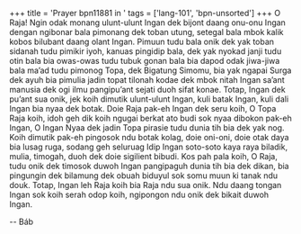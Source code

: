 +++
title = 'Prayer bpn11881 in '
tags = ['lang-101', 'bpn-unsorted']
+++
O Raja! Ngin odak monang ulunt-ulunt Ingan dek bijont daang onu-onu Ingan dengan ngibonar bala pimonang dek toban utung, setegal bala mbok kalik kobos bilubant daang olant Ingan. Pimuun tudu bala onik dek yak toban sidanah tudu pimikir iyoh, kanuas pingidip bala, dek yak nyokad janji tudu otin bala bia owas-owas tudu tubuk gonan bala bia dapod odak jiwa-jiwa bala ma’ad tudu pimonog Topa, dek Bigatung Simomu, bia yak ngapai Surga dek ayuh bia pimulia jadin topat tilonah kodae dek mbok nitah Ingan sa’ant manusia dek ogi ilmu pangipu’ant sejati duoh sifat konae. Totap, Ingan dek pu’ant sua onik, jek koih dimutik ulunt-ulunt Ingan, kuli batak Ingan, kuli dali Ingan bia nyaa dek botak. Doie Raja pak-eh Ingan dek seru koih, O Topa Raja koih, idoh geh dik koih ngugai berkat ato budi sok nyaa dibokon pak-eh Ingan, O Ingan Nyaa dek jadin Topa pirasie tudu dunia tih bia dek yak nog. Koih dimutik pak-eh pingosok ndu botak kolag, doie oni-oni, doie otak daya bia lusag ruga, sodang geh seluruag Idip Ingan soto-soto kaya raya biladik, mulia, timogah, duoh dek doie sigilient bibudi.
Kos pah pala koih, O Raja, tudu onik dek timosok duwoh Ingan pangipaguh dunia tih bia dek dikan, bia pingungin dek bilamung dek obuah biduyul sok somu muun ki tanak ndu douk.
Totap, Ingan leh Raja koih bia Raja ndu sua onik. Ndu daang tongan Ingan sok koih serah odop koih, ngipongon ndu onik dek bikait duwoh Ingan.

-- Báb
